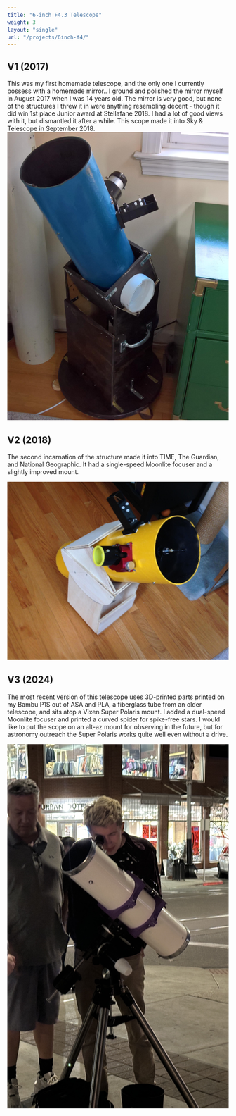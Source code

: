 ```yaml
---
title: "6-inch F4.3 Telescope"
weight: 3
layout: "single"
url: "/projects/6inch-f4/"
---
```


## V1 (2017)

This was my first homemade telescope, and the only one I currently possess with a homemade mirror.. I ground and polished the mirror myself in August 2017 when I was 14 years old. The mirror is very good, but none of the structures I threw it in were anything resembling decent - though it did win 1st place Junior award at Stellafane 2018. I had a lot of good views with it, but dismantled it after a while. This scope made it into Sky & Telescope in September 2018. ![Mk I](images/mk1.jpg)


## V2 (2018)

The second incarnation of the structure made it into TIME, The Guardian, and National Geographic. It had a single-speed Moonlite focuser and a slightly improved mount.

![Mk II](images/mk2.jpg)

## V3 (2024)

The most recent version of this telescope uses 3D-printed parts printed on my Bambu P1S out of ASA and PLA, a fiberglass tube from an older telescope, and sits atop a Vixen Super Polaris mount. I added a dual-speed Moonlite focuser and printed a curved spider for spike-free stars. I would like to put the scope on an alt-az mount for observing in the future, but for astronomy outreach the Super Polaris works quite well even without a drive.

![Mk V](images/6f4new.JPEG)
